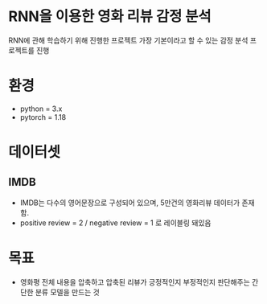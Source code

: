 # RNN을 이용한 영화 리뷰 감정 분석
RNN에 관해 학습하기 위해 진행한 프로젝트
가장 기본이라고 할 수 있는 감정 분석 프로젝트를 진행

# 환경
- python = 3.x
- pytorch = 1.18

# 데이터셋
## IMDB
- IMDB는 다수의 영어문장으로 구성되어 있으며, 5만건의 영화리뷰 데이터가 존재함.
- positive review = 2 / negative review = 1 로 레이블링 돼있음

# 목표
- 영화평 전체 내용을 압축하고 압축된 리뷰가 긍정적인지 부정적인지 판단해주는 간단한 분류 모델을 만드는 것
